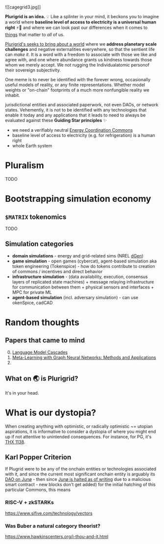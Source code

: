 
![[cagegrid3.jpg]]

**Plurigrid is an idea.** 💡 Like a splinter in your mind, it beckons you to imagine a world where **baseline level of access to electricity is a universal human right** ⚡🔌 and where we can look past our differences when it comes to [things](https://podcasts.apple.com/us/podcast/capitalist-realism-by-mark-fisher/id1502659321?i=1000471749869) that matter to _all_ of us.

[Plurigrid's seeks to bring about a world]() where we **address planetary scale challenges** and negative externalities everywhere, so that the sentient life can _make it_. It is a word with a freedom to associate with those we like and agree with, and one where abundance grants us kindness towards those whom we merely accept. We not rugging the Individualatomic personof their sovereign subjectivity.

One meme is to never be identified with the forever wrong, occasionally useful models of reality, or any finite representations. Whether model weights or "on-chain" footprints of a much more nonfungible reality we inhabit.




jurisdictional entities and associated paperwork, not even DAOs, or network states. Vehemently, it is not to be identified with any technologies that enable it today and any applications that it leads to need to always be evaluated against these **Guiding Star principles** ✨
- we need a verifiably neutral [Energy Coordination Commons]()
- baseline level of access to electricity (e.g. for refrigeration) is a human right
- whole Earth system
# Pluralism
TODO
# Bootstrapping simulation economy
## `$MATRIX` tokenomics
TODO
## Simulation categories
- **domain simulations** - energy and grid-related sims (NREL [dGen](https://github.com/Plurigrid/dgen))
- **game simulation** - open games (cybercat), agent-based simulation aka token engineering (Tokenspice) - how do tokens contribute to creation of commons / incentives and direct behavior
- **infrastructure simulation** - (data availability, execution, consensus layers of replicated state machines) + message relaying infrastructure for communication between them + physical sensors and interfaces + MPC for private ML
- **agent-based simulation** (incl. adversary simulation) - can use okenSpice, cadCAD
# Random thoughts
## Papers that came to mind
0. [Language Model Cascades](https://arxiv.org/abs/2207.10342)
1. [Meta-Learning with Graph Neural Networks: Methods and Applications](https://arxiv.org/abs/2103.00137)
2. []()
## What on 🌏 is Plurigrid? 
It's in your head.
# What is our dystopia?
When creating anything with optimistic, or radically optimistic ~= utopian aspirations, it is informative to consider a dystopia of where you might end up if not attentive to unintended consequences.  For instance, for PG, it's [THX 1138](https://www.youtube.com/watch?v=eHgqfVQWv7s).
## Karl Popper Criterion
If Plugrid were to be any of the onchain entities or technologies associated with it, and since the current most significant onchain entity is arguably its [DAO on Junø](https://daodao.zone/dao/juno1z3zqgz7t0hcu2fx4wusuyjq0gc2m33la8l64saunfz7vmqwa2d5sz6jnep) - then since
[Junø is halted as of writing]() due to a malicious smart contract - new blocks don't get added) for the initial hatching of this particular Commons, this means 

### RISC-V + zkSTARKs
https://www.sifive.com/technology/vectors
### Was Buber a natural category theorist?
https://www.hawkinscenters.org/i-thou-and-it.html